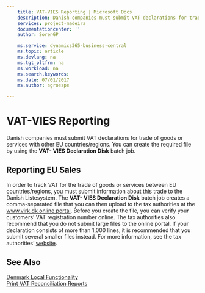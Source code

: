 ```yaml
---
    title: VAT-VIES Reporting | Microsoft Docs
    description: Danish companies must submit VAT declarations for trade of goods or services with other EU countries/regions. You can create the required file by using the **VAT- VIES Declaration Disk** batch job.
    services: project-madeira
    documentationcenter: ''
    author: SorenGP

    ms.service: dynamics365-business-central
    ms.topic: article
    ms.devlang: na
    ms.tgt_pltfrm: na
    ms.workload: na
    ms.search.keywords:
    ms.date: 07/01/2017
    ms.author: sgroespe

---
```

# VAT-VIES Reporting
Danish companies must submit VAT declarations for trade of goods or services with other EU countries/regions. You can create the required file by using the **VAT- VIES Declaration Disk** batch job.  

## Reporting EU Sales  
 In order to track VAT for the trade of goods or services between EU countries/regions, you must submit information about this trade to the Danish Listesystem. The **VAT- VIES Declaration Disk** batch job creates a comma-separated file that you can then upload to the tax authorities at the [www.virk.dk online portal](http://go.microsoft.com/fwlink/?LinkId=212340). Before you create the file, you can verify your customers’ VAT registration number online. The tax authorities also recommend that you do not submit large files to the online portal. If your declaration consists of more than 1,000 lines, it is recommended that you submit several smaller files instead. For more information, see the tax authorities’ [website](http://www.skat.dk).  

## See Also  
[Denmark Local Functionality](denmark-local-functionality.md)  
 [Print VAT Reconciliation Reports](how-to-print-vat-reconciliation-reports.md)    
